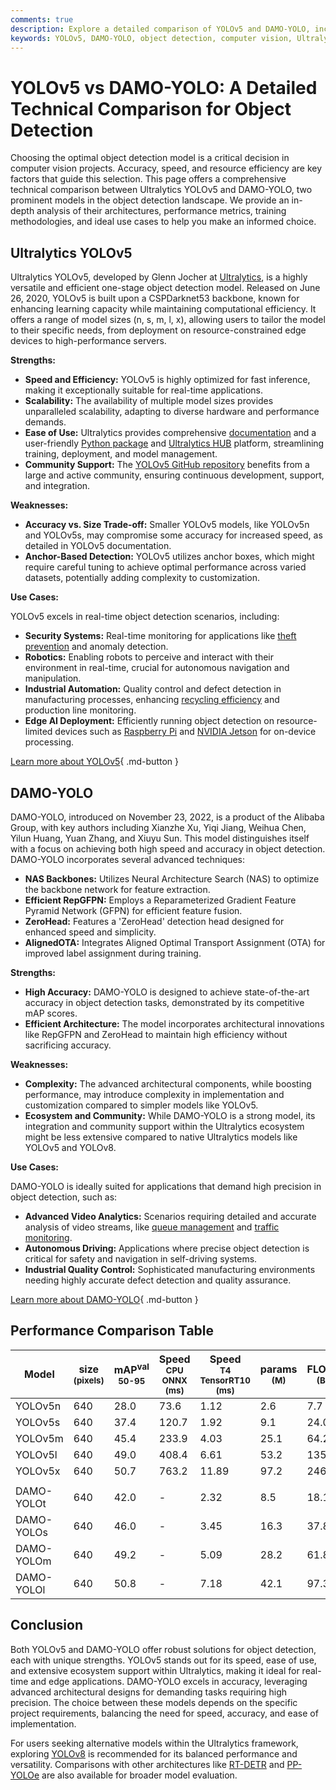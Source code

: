 ```yaml
---
comments: true
description: Explore a detailed comparison of YOLOv5 and DAMO-YOLO, including architecture, accuracy, speed, and use cases for optimal object detection solutions.
keywords: YOLOv5, DAMO-YOLO, object detection, computer vision, Ultralytics, model comparison, AI, real-time AI, deep learning
---
```


# YOLOv5 vs DAMO-YOLO: A Detailed Technical Comparison for Object Detection

Choosing the optimal object detection model is a critical decision in computer vision projects. Accuracy, speed, and resource efficiency are key factors that guide this selection. This page offers a comprehensive technical comparison between Ultralytics YOLOv5 and DAMO-YOLO, two prominent models in the object detection landscape. We provide an in-depth analysis of their architectures, performance metrics, training methodologies, and ideal use cases to help you make an informed choice.

<script async src="https://cdn.jsdelivr.net/npm/chart.js"></script>
<script defer src="../../javascript/benchmark.js"></script>

<canvas id="modelComparisonChart" width="1024" height="400" active-models='["YOLOv5", "DAMO-YOLO"]'></canvas>

## Ultralytics YOLOv5

Ultralytics YOLOv5, developed by Glenn Jocher at [Ultralytics](https://ultralytics.com), is a highly versatile and efficient one-stage object detection model. Released on June 26, 2020, YOLOv5 is built upon a CSPDarknet53 backbone, known for enhancing learning capacity while maintaining computational efficiency. It offers a range of model sizes (n, s, m, l, x), allowing users to tailor the model to their specific needs, from deployment on resource-constrained edge devices to high-performance servers.

**Strengths:**

- **Speed and Efficiency:** YOLOv5 is highly optimized for fast inference, making it exceptionally suitable for real-time applications.
- **Scalability:** The availability of multiple model sizes provides unparalleled scalability, adapting to diverse hardware and performance demands.
- **Ease of Use:** Ultralytics provides comprehensive [documentation](https://docs.ultralytics.com/models/yolov5/) and a user-friendly [Python package](https://pypi.org/project/ultralytics/) and [Ultralytics HUB](https://ultralytics.com/hub) platform, streamlining training, deployment, and model management.
- **Community Support:** The [YOLOv5 GitHub repository](https://github.com/ultralytics/yolov5) benefits from a large and active community, ensuring continuous development, support, and integration.

**Weaknesses:**

- **Accuracy vs. Size Trade-off:** Smaller YOLOv5 models, like YOLOv5n and YOLOv5s, may compromise some accuracy for increased speed, as detailed in YOLOv5 documentation.
- **Anchor-Based Detection:** YOLOv5 utilizes anchor boxes, which might require careful tuning to achieve optimal performance across varied datasets, potentially adding complexity to customization.

**Use Cases:**

YOLOv5 excels in real-time object detection scenarios, including:

- **Security Systems:** Real-time monitoring for applications like [theft prevention](https://www.ultralytics.com/blog/computer-vision-for-theft-prevention-enhancing-security) and anomaly detection.
- **Robotics:** Enabling robots to perceive and interact with their environment in real-time, crucial for autonomous navigation and manipulation.
- **Industrial Automation:** Quality control and defect detection in manufacturing processes, enhancing [recycling efficiency](https://www.ultralytics.com/blog/recycling-efficiency-the-power-of-vision-ai-in-automated-sorting) and production line monitoring.
- **Edge AI Deployment:** Efficiently running object detection on resource-limited devices such as [Raspberry Pi](https://docs.ultralytics.com/guides/raspberry-pi/) and [NVIDIA Jetson](https://docs.ultralytics.com/guides/nvidia-jetson/) for on-device processing.

[Learn more about YOLOv5](https://docs.ultralytics.com/models/yolov5/){ .md-button }

## DAMO-YOLO

DAMO-YOLO, introduced on November 23, 2022, is a product of the Alibaba Group, with key authors including Xianzhe Xu, Yiqi Jiang, Weihua Chen, Yilun Huang, Yuan Zhang, and Xiuyu Sun. This model distinguishes itself with a focus on achieving both high speed and accuracy in object detection. DAMO-YOLO incorporates several advanced techniques:

- **NAS Backbones:** Utilizes Neural Architecture Search (NAS) to optimize the backbone network for feature extraction.
- **Efficient RepGFPN:** Employs a Reparameterized Gradient Feature Pyramid Network (GFPN) for efficient feature fusion.
- **ZeroHead:** Features a 'ZeroHead' detection head designed for enhanced speed and simplicity.
- **AlignedOTA:** Integrates Aligned Optimal Transport Assignment (OTA) for improved label assignment during training.

**Strengths:**

- **High Accuracy:** DAMO-YOLO is designed to achieve state-of-the-art accuracy in object detection tasks, demonstrated by its competitive mAP scores.
- **Efficient Architecture:** The model incorporates architectural innovations like RepGFPN and ZeroHead to maintain high efficiency without sacrificing accuracy.

**Weaknesses:**

- **Complexity:** The advanced architectural components, while boosting performance, may introduce complexity in implementation and customization compared to simpler models like YOLOv5.
- **Ecosystem and Community:** While DAMO-YOLO is a strong model, its integration and community support within the Ultralytics ecosystem might be less extensive compared to native Ultralytics models like YOLOv5 and YOLOv8.

**Use Cases:**

DAMO-YOLO is ideally suited for applications that demand high precision in object detection, such as:

- **Advanced Video Analytics:** Scenarios requiring detailed and accurate analysis of video streams, like [queue management](https://docs.ultralytics.com/guides/queue-management/) and [traffic monitoring](https://www.ultralytics.com/blog/ultralytics-yolov8-for-smarter-parking-management-systems).
- **Autonomous Driving:** Applications where precise object detection is critical for safety and navigation in self-driving systems.
- **Industrial Quality Control:** Sophisticated manufacturing environments needing highly accurate defect detection and quality assurance.

[Learn more about DAMO-YOLO](https://github.com/tinyvision/DAMO-YOLO/blob/master/README.md){ .md-button }

## Performance Comparison Table

| Model      | size<br><sup>(pixels) | mAP<sup>val<br>50-95 | Speed<br><sup>CPU ONNX<br>(ms) | Speed<br><sup>T4 TensorRT10<br>(ms) | params<br><sup>(M) | FLOPs<br><sup>(B) |
|------------|-----------------------|----------------------|--------------------------------|-------------------------------------|--------------------|-------------------|
| YOLOv5n    | 640                   | 28.0                 | 73.6                           | 1.12                                | 2.6                | 7.7               |
| YOLOv5s    | 640                   | 37.4                 | 120.7                          | 1.92                                | 9.1                | 24.0              |
| YOLOv5m    | 640                   | 45.4                 | 233.9                          | 4.03                                | 25.1               | 64.2              |
| YOLOv5l    | 640                   | 49.0                 | 408.4                          | 6.61                                | 53.2               | 135.0             |
| YOLOv5x    | 640                   | 50.7                 | 763.2                          | 11.89                               | 97.2               | 246.4             |
|            |                       |                      |                                |                                     |                    |                   |
| DAMO-YOLOt | 640                   | 42.0                 | -                              | 2.32                                | 8.5                | 18.1              |
| DAMO-YOLOs | 640                   | 46.0                 | -                              | 3.45                                | 16.3               | 37.8              |
| DAMO-YOLOm | 640                   | 49.2                 | -                              | 5.09                                | 28.2               | 61.8              |
| DAMO-YOLOl | 640                   | 50.8                 | -                              | 7.18                                | 42.1               | 97.3              |

## Conclusion

Both YOLOv5 and DAMO-YOLO offer robust solutions for object detection, each with unique strengths. YOLOv5 stands out for its speed, ease of use, and extensive ecosystem support within Ultralytics, making it ideal for real-time and edge applications. DAMO-YOLO excels in accuracy, leveraging advanced architectural designs for demanding tasks requiring high precision. The choice between these models depends on the specific project requirements, balancing the need for speed, accuracy, and ease of implementation.

For users seeking alternative models within the Ultralytics framework, exploring [YOLOv8](https://docs.ultralytics.com/models/yolov8/) is recommended for its balanced performance and versatility. Comparisons with other architectures like [RT-DETR](https://docs.ultralytics.com/compare/rtdetr-vs-damo-yolo/) and [PP-YOLOe](https://docs.ultralytics.com/compare/pp-yoloe-vs-damo-yolo/) are also available for broader model evaluation.
